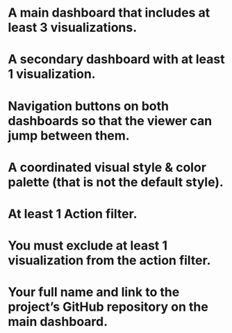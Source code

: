 # A main dashboard that includes at least 3 visualizations.

# A secondary dashboard with at least 1 visualization.

# Navigation buttons on both dashboards so that the viewer can jump between them.

# A coordinated visual style & color palette (that is not the default style).

# At least 1 Action filter.

# You must exclude at least 1 visualization from the action filter.

# Your full name and link to the project’s GitHub repository on the main dashboard.
